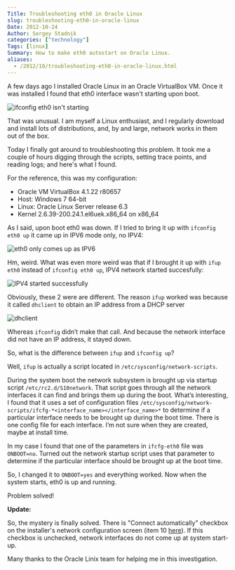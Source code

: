 ```yaml
---
Title: Troubleshooting eth0 in Oracle Linux
slug: troubleshooting-eth0-in-oracle-linux
Date: 2012-10-24
Author: Sergey Stadnik
categories: ["technology"]
Tags: [linux]
Summary: How to make eth0 autostart on Oracle Linux.
aliases:
  - /2012/10/troubleshooting-eth0-in-oracle-linux.html
---
```


A few days ago I installed Oracle Linux in an Oracle VirtualBox VM. Once it was installed I found that eth0 interface wasn't starting upon boot.

![ifconfig eth0 isn't starting](/images/2012-10-24-oralinux1.png)

That was unusual. I am myself a Linux enthusiast, and I regularly download and install lots of distributions, and, by and large, network works in them out of the box.

Today I finally got around to troubleshooting this problem. It took me a couple of hours digging through the scripts, setting trace points, and reading logs; and here's what I found.

For the reference, this was my configuration:

-   Oracle VM VirtualBox 4.1.22 r80657
-   Host: Windows 7 64-bit
-   Linux: Oracle Linux Server release 6.3
-   Kernel 2.6.39-200.24.1.el6uek.x86\_64 on x86\_64

As I said, upon boot eth0 was down. If I tried to bring it up with `ifconfig eth0 up` it came up in IPV6 mode only, no IPV4:

![eth0 only comes up as IPV6](/images/2012-10-24-oralinux2.png)

Hm, weird. What was even more weird was that if I brought it up with `ifup eth0` instead of `ifconfig eth0 up`, IPV4 network started succesfully:

![IPV4 started successfully](/images/2012-10-24-oralinux3.png)

Obviously, these 2 were are different. The reason `ifup` worked was because it called `dhclient` to obtain an IP address from a DHCP server

![dhclient](/images/2012-10-24-oralinux4.png)

Whereas `ifconfig` didn’t make that call. And because the network interface did not have an IP address, it stayed down.

So, what is the difference between `ifup` and `ifconfig up`?

Well, `ifup` is actually a script located in  `/etc/sysconfig/network-scripts`.

During the system boot the network subsystem is brought up via startup
script `/etc/rc2.d/S10network`. That script goes through all the network interfaces it can find and
brings them up during the boot. What’s interesting, I found that it uses a set of configuration files
`/etc/sysconfig/network-scripts/ifcfg-*<interface_name></interface_name>*` to determine if a particular interface needs to be brought up during the boot time. There is one config file for each interface. I’m not sure
when they are created, maybe at install time.

In my case I found that one of the parameters in `ifcfg-eth0` file was `ONBOOT=no`.
Turned out the network startup script uses that parameter to determine if the particular interface should be brought up at the boot time.

So, I changed it to `ONBOOT=yes` and everything worked.
Now when the system starts, eth0 is up and running.

Problem solved!

**Update:**

So, the mystery is finally solved. There is "Connect automatically" checkbox on the installer's network configuration screen (item 10 [here](http://www.oracle-base.com/articles/linux/oracle-linux-6-installation.php)).
If this checkbox is unchecked, network interfaces do not come up at system start-up.

Many thanks to the Oracle Linix team for helping me in this investigation.